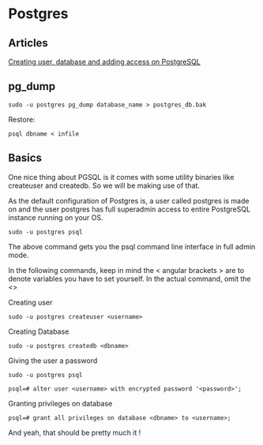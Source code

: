 # Postgres

## Articles

[Creating user, database and adding access on PostgreSQL](https://medium.com/coding-blocks/creating-user-database-and-adding-access-on-postgresql-8bfcd2f4a91e)

## pg_dump

`sudo -u postgres pg_dump database_name > postgres_db.bak`

Restore:

`psql dbname < infile`

## Basics

One nice thing about PGSQL is it comes with some utility binaries like createuser and createdb. So we will be making use of that.

As the default configuration of Postgres is, a user called postgres is made on and the user postgres has full superadmin access to entire PostgreSQL instance running on your OS.

`sudo -u postgres psql`

The above command gets you the psql command line interface in full admin mode.

In the following commands, keep in mind the < angular brackets > are to denote variables you have to set yourself. In the actual command, omit the <>

Creating user

`sudo -u postgres createuser <username>`

Creating Database

`sudo -u postgres createdb <dbname>`

Giving the user a password

`sudo -u postgres psql`

`psql=# alter user <username> with encrypted password '<password>';`

Granting privileges on database

`psql=# grant all privileges on database <dbname> to <username>;`

And yeah, that should be pretty much it !
